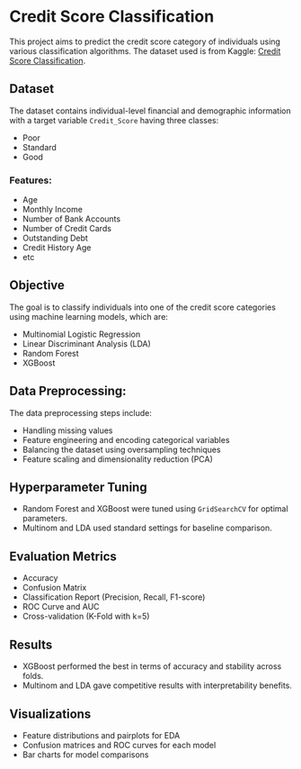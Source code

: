 # Credit Score Classification

This project aims to predict the credit score category of individuals using various classification algorithms. 
The dataset used is from Kaggle: [Credit Score Classification](https://www.kaggle.com/datasets/parisrohan/credit-score-classification).

## Dataset

The dataset contains individual-level financial and demographic information with a target variable `Credit_Score` having three classes:
- Poor
- Standard
- Good

### Features:
- Age
- Monthly Income
- Number of Bank Accounts
- Number of Credit Cards
- Outstanding Debt
- Credit History Age
- etc

##  Objective

The goal is to classify individuals into one of the credit score categories using machine learning models, which are:

- Multinomial Logistic Regression
- Linear Discriminant Analysis (LDA)
- Random Forest
- XGBoost

## Data Preprocessing:

The data preprocessing steps include:
- Handling missing values
- Feature engineering and encoding categorical variables
- Balancing the dataset using oversampling techniques
- Feature scaling and dimensionality reduction (PCA)

## Hyperparameter Tuning

- Random Forest and XGBoost were tuned using `GridSearchCV` for optimal parameters.
- Multinom and LDA used standard settings for baseline comparison.

## Evaluation Metrics

- Accuracy
- Confusion Matrix
- Classification Report (Precision, Recall, F1-score)
- ROC Curve and AUC
- Cross-validation (K-Fold with k=5)

## Results
- XGBoost performed the best in terms of accuracy and stability across folds.
- Multinom and LDA gave competitive results with interpretability benefits.

## Visualizations

- Feature distributions and pairplots for EDA
- Confusion matrices and ROC curves for each model
- Bar charts for model comparisons
